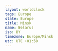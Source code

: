 ```yaml
---
layout: worldclock
tags: Europe
state: Europe
title: Minsk
name: Belarus
iso: BY
timezone: Europe/Minsk
utc: UTC +01:50
---
```


